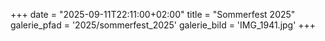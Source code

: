 +++
date = "2025-09-11T22:11:00+02:00"
title = "Sommerfest 2025"
galerie_pfad = '2025/sommerfest_2025'
galerie_bild = 'IMG_1941.jpg'
+++
